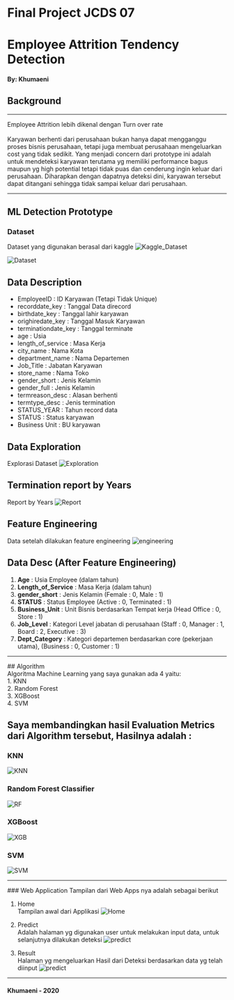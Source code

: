 # Final Project JCDS 07

# Employee Attrition Tendency Detection

#### By: Khumaeni

## Background

<hr>
Employee Attrition lebih dikenal dengan Turn over rate
<br><br>
Karyawan berhenti dari perusahaan bukan hanya dapat mengganggu proses bisnis perusahaan, tetapi juga membuat perusahaan mengeluarkan cost yang tidak sedikit.
Yang menjadi concern dari prototype ini adalah untuk mendeteksi karyawan terutama yg memiliki performance bagus maupun yg high potential tetapi tidak puas dan cenderung ingin keluar dari perusahaan. Diharapkan dengan dapatnya deteksi dini, karyawan tersebut dapat ditangani sehingga tidak sampai keluar dari perusahaan.
<br>
<hr>

## ML Detection Prototype

### Dataset
Dataset yang digunakan berasal dari kaggle 
![Kaggle_Dataset](https://www.kaggle.com/dredlaw/predict-employment-termination/data)

![Dataset](https://github.com/93kryptonian/Final_Project_Employee_Attrition/blob/master/images/dataset.PNG)

## Data Description
- EmployeeID : ID Karyawan (Tetapi Tidak Unique)
- recorddate_key : Tanggal Data direcord
- birthdate_key : Tanggal lahir karyawan
- orighiredate_key : Tanggal Masuk Karyawan
- terminationdate_key : Tanggal terminate
- age : Usia
- length_of_service : Masa Kerja
- city_name : Nama Kota
- department_name : Nama Departemen
- Job_Title : Jabatan Karyawan
- store_name : Nama Toko
- gender_short : Jenis Kelamin
- gender_full : Jenis Kelamin
- termreason_desc : Alasan berhenti
- termtype_desc : Jenis termination
- STATUS_YEAR : Tahun record data
- STATUS : Status karyawan
- Business Unit : BU karyawan

## Data Exploration
Explorasi Dataset
![Exploration](https://github.com/93kryptonian/Final_Project_Employee_Attrition/blob/master/images/Exploration.PNG)

## Termination report by Years
Report by Years
![Report](https://github.com/93kryptonian/Final_Project_Employee_Attrition/blob/master/images/years.PNG)

## Feature Engineering
Data setelah dilakukan feature engineering
![engineering](https://github.com/93kryptonian/Final_Project_Employee_Attrition/blob/master/images/engineering.PNG)

## Data Desc (After Feature Engineering)
1. **Age** : Usia Employee (dalam tahun)
2. **Length_of_Service** : Masa Kerja (dalam tahun)
3. **gender_short** : Jenis Kelamin (Female : 0, Male : 1)
4. **STATUS** : Status Employee (Active : 0, Terminated : 1)
5. **Business_Unit** : Unit Bisnis berdasarkan Tempat kerja (Head Office : 0, Store : 1)
6. **Job_Level** : Kategori Level jabatan di perusahaan (Staff : 0, Manager : 1, Board : 2, Executive : 3)
7. **Dept_Category** : Kategori departemen berdasarkan core (pekerjaan utama), (Business : 0, Customer : 1)
<hr>
## Algorithm 
<br>
Algoritma Machine Learning yang saya gunakan ada 4 yaitu:
<br>
1. KNN <br>
2. Random Forest <br>
3. XGBoost <br>
4. SVM <br>

## Saya membandingkan hasil Evaluation Metrics dari Algorithm tersebut, Hasilnya adalah :

### KNN
   ![KNN](https://github.com/93kryptonian/Final_Project_Employee_Attrition/blob/master/images/eva_KNN.PNG)

### Random Forest Classifier
   ![RF](https://github.com/93kryptonian/Final_Project_Employee_Attrition/blob/master/images/eva_RF.PNG)

### XGBoost
   ![XGB](https://github.com/93kryptonian/Final_Project_Employee_Attrition/blob/master/images/eva_XGB.PNG)

### SVM
   ![SVM](https://github.com/93kryptonian/Final_Project_Employee_Attrition/blob/master/images/eva_SVM.PNG)

<hr>
### Web Application
Tampilan dari Web Apps nya adalah sebagai berikut

1. Home <br>
Tampilan awal dari Applikasi
   ![Home](https://github.com/93kryptonian/Final_Project_Employee_Attrition/blob/master/images/Home.PNG)

2. Predict <br>
Adalah halaman yg digunakan user untuk melakukan input data, untuk selanjutnya dilakukan deteksi
   ![predict](https://github.com/93kryptonian/Final_Project_Employee_Attrition/blob/master/images/predict.PNG)

3. Result <br>
Halaman yg mengeluarkan Hasil dari Deteksi berdasarkan data yg telah diinput
   ![predict](https://github.com/93kryptonian/Final_Project_Employee_Attrition/blob/master/images/result.PNG)
<hr>

#### Khumaeni - 2020
